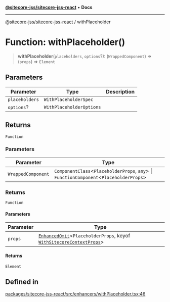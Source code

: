 [**@sitecore-jss/sitecore-jss-react**](../README.md) • **Docs**

***

[@sitecore-jss/sitecore-jss-react](../README.md) / withPlaceholder

# Function: withPlaceholder()

> **withPlaceholder**(`placeholders`, `options`?): (`WrappedComponent`) => (`props`) => `Element`

## Parameters

| Parameter | Type | Description |
| ------ | ------ | ------ |
| `placeholders` | `WithPlaceholderSpec` |  |
| `options`? | `WithPlaceholderOptions` |  |

## Returns

`Function`

### Parameters

| Parameter | Type |
| ------ | ------ |
| `WrappedComponent` | `ComponentClass`\<`PlaceholderProps`, `any`\> \| `FunctionComponent`\<`PlaceholderProps`\> |

### Returns

`Function`

#### Parameters

| Parameter | Type |
| ------ | ------ |
| `props` | [`EnhancedOmit`](../type-aliases/EnhancedOmit.md)\<`PlaceholderProps`, keyof [`WithSitecoreContextProps`](../interfaces/WithSitecoreContextProps.md)\> |

#### Returns

`Element`

## Defined in

[packages/sitecore-jss-react/src/enhancers/withPlaceholder.tsx:46](https://github.com/Sitecore/jss/blob/aada8f2ba5c16b0e3ec15bd9f2808f35e24c280f/packages/sitecore-jss-react/src/enhancers/withPlaceholder.tsx#L46)
